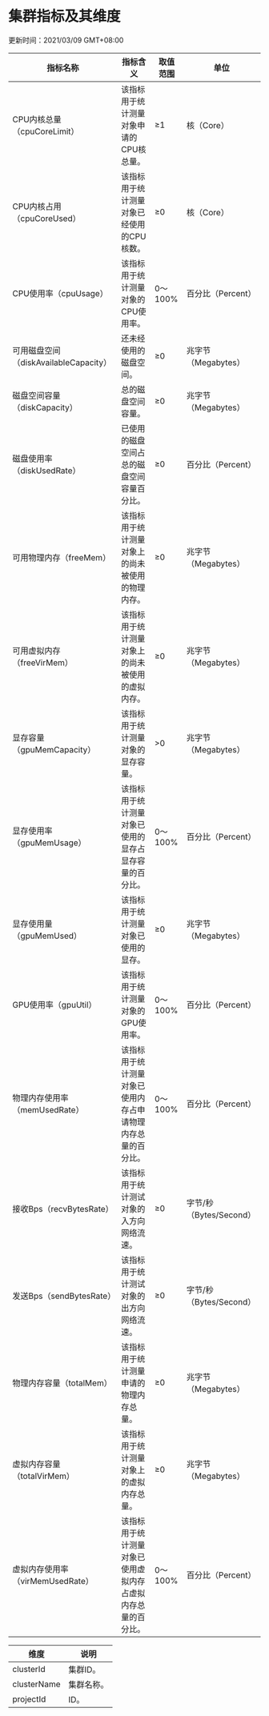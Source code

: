 # 集群指标及其维度

更新时间：2021/03/09 GMT+08:00

| 指标名称                              | 指标含义                                                     | 取值范围 | 单位                    |
| ------------------------------------- | ------------------------------------------------------------ | -------- | ----------------------- |
| CPU内核总量（cpuCoreLimit）           | 该指标用于统计测量对象申请的CPU核总量。                      | ≥1       | 核（Core）              |
| CPU内核占用（cpuCoreUsed）            | 该指标用于统计测量对象已经使用的CPU核数。                    | ≥0       | 核（Core）              |
| CPU使用率（cpuUsage）                 | 该指标用于统计测量对象的CPU使用率。                          | 0～100%  | 百分比（Percent）       |
| 可用磁盘空间（diskAvailableCapacity） | 还未经使用的磁盘空间。                                       | ≥0       | 兆字节（Megabytes）     |
| 磁盘空间容量（diskCapacity）          | 总的磁盘空间容量。                                           | ≥0       | 兆字节（Megabytes）     |
| 磁盘使用率（diskUsedRate）            | 已使用的磁盘空间占总的磁盘空间容量百分比。                   | ≥0       | 百分比（Percent）       |
| 可用物理内存（freeMem）               | 该指标用于统计测量对象上的尚未被使用的物理内存。             | ≥0       | 兆字节（Megabytes）     |
| 可用虚拟内存（freeVirMem）            | 该指标用于统计测量对象上的尚未被使用的虚拟内存。             | ≥0       | 兆字节（Megabytes）     |
| 显存容量（gpuMemCapacity）            | 该指标用于统计测量对象的显存容量。                           | >0       | 兆字节（Megabytes）     |
| 显存使用率（gpuMemUsage）             | 该指标用于统计测量对象已使用的显存占显存容量的百分比。       | 0～100%  | 百分比（Percent）       |
| 显存使用量（gpuMemUsed）              | 该指标用于统计测量对象已使用的显存。                         | ≥0       | 兆字节（Megabytes）     |
| GPU使用率（gpuUtil）                  | 该指标用于统计测量对象的GPU使用率。                          | 0～100%  | 百分比（Percent）       |
| 物理内存使用率（memUsedRate）         | 该指标用于统计测量对象已使用内存占申请物理内存总量的百分比。 | 0～100%  | 百分比（Percent）       |
| 接收Bps（recvBytesRate）              | 该指标用于统计测试对象的入方向网络流速。                     | ≥0       | 字节/秒（Bytes/Second） |
| 发送Bps（sendBytesRate）              | 该指标用于统计测试对象的出方向网络流速。                     | ≥0       | 字节/秒（Bytes/Second） |
| 物理内存容量（totalMem）              | 该指标用于统计测量申请的物理内存总量。                       | ≥0       | 兆字节（Megabytes）     |
| 虚拟内存容量（totalVirMem）           | 该指标用于统计测量对象上的虚拟内存总量。                     | ≥0       | 兆字节（Megabytes）     |
| 虚拟内存使用率（virMemUsedRate）      | 该指标用于统计测量对象已使用虚拟内存占虚拟内存总量的百分比。 | 0～100%  | 百分比（Percent）       |

| 维度        | 说明       |
| ----------- | ---------- |
| clusterId   | 集群ID。   |
| clusterName | 集群名称。 |
| projectId   | ID。       |